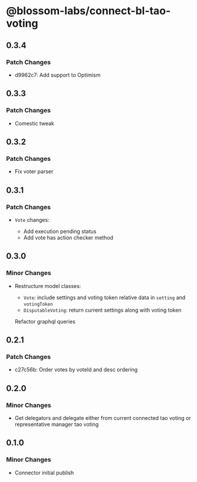 # @blossom-labs/connect-bl-tao-voting

## 0.3.4

### Patch Changes

- d9962c7: Add support to Optimism

## 0.3.3

### Patch Changes

- Comestic tweak

## 0.3.2

### Patch Changes

- Fix voter parser

## 0.3.1

### Patch Changes

- `Vote` changes:

  - Add execution pending status
  - Add vote has action checker method

## 0.3.0

### Minor Changes

- Restructure model classes:

  - `Vote`: include settings and voting token relative data in `setting` and `votingToken`
  - `DisputableVoting`: return current settings along with voting token

  Refactor graphql queries

## 0.2.1

### Patch Changes

- c27c56b: Order votes by voteId and desc ordering

## 0.2.0

### Minor Changes

- Get delegators and delegate either from current connected tao voting or representative manager tao voting

## 0.1.0

### Minor Changes

- Connector initial publish
